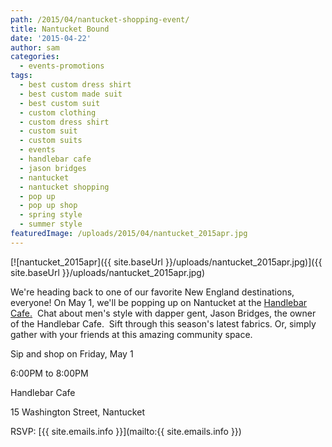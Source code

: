 ```yaml
---
path: /2015/04/nantucket-shopping-event/
title: Nantucket Bound
date: '2015-04-22'
author: sam
categories:
  - events-promotions
tags:
  - best custom dress shirt
  - best custom made suit
  - best custom suit
  - custom clothing
  - custom dress shirt
  - custom suit
  - custom suits
  - events
  - handlebar cafe
  - jason bridges
  - nantucket
  - nantucket shopping
  - pop up
  - pop up shop
  - spring style
  - summer style
featuredImage: /uploads/2015/04/nantucket_2015apr.jpg
---
```

[![nantucket_2015apr]({{ site.baseUrl }}/uploads/nantucket_2015apr.jpg)]({{ site.baseUrl }}/uploads/nantucket_2015apr.jpg)

We're heading back to one of our favorite New England destinations, everyone! On May 1, we'll be popping up on Nantucket at the [Handlebar Cafe.](http://handlebar.coffee/)  Chat about men's style with dapper gent, Jason Bridges, the owner of the Handlebar Cafe.  Sift through this season's latest fabrics. Or, simply gather with your friends at this amazing community space.

Sip and shop on Friday, May 1

6:00PM to 8:00PM

Handlebar Cafe

15 Washington Street, Nantucket

RSVP: [{{ site.emails.info }}](mailto:{{ site.emails.info }})